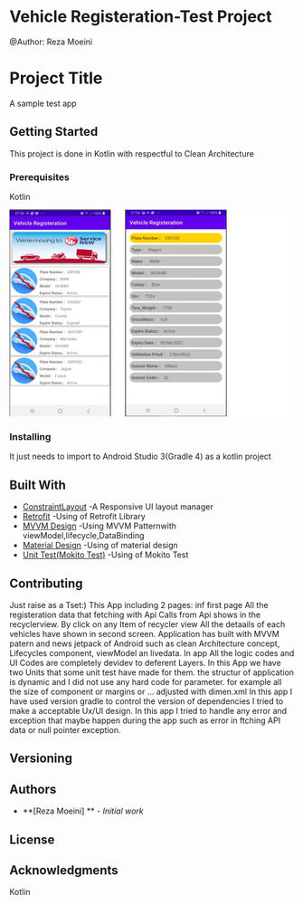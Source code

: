 # Vehicle Registeration-Test Project
@Author: Reza Moeini

# Project Title

A sample test app

## Getting Started

This project is done in Kotlin with respectful to Clean Architecture

### Prerequisites

Kotlin

![Main Screen](https://github.com/reza575/VehicleRegisteration/blob/master/screenshots/NSWServices.png)




### Installing

It just needs to import to Android Studio 3(Gradle 4) as a kotlin project

## Built With

* [ConstraintLayout](https://developer.android.com/guide/topics/ui/layout/relative) -A Responsive UI layout manager
* [Retrofit](https://www.vogella.com/tutorials/Retrofit/article.html) -Using of Retrofit Library
* [MVVM Design](https://www.journaldev.com/20292/android-mvvm-design-pattern) -Using MVVM Patternwith viewModel,lifecycle,DataBinding
* [Material Design](https://developer.android.com/guide/topics/ui/look-and-feel) -Using of material design
* [Unit Test(Mokito Test)](https://www.vogella.com/tutorials/Mockito/article.html) -Using of Mokito Test



## Contributing

Just raise as a Tset:)
This App including 2 pages:
  inf first page All the registeration data that fetching with Api Calls from Api shows in the recyclerview.
  By click on any Item of recycler view All the detaails of each vehicles have shown in second screen.
  Application has built with MVVM patern and news jetpack of Android such as clean Architecture concept, Lifecycles component, viewModel an livedata. In app All the logic codes and UI Codes are completely devidev to deferent Layers.
  In this App we have two Units that some unit test have made for them.
  the structur of application is dynamic and I did not use any hard code for parameter. for example all the size of component or margins or ... adjusted with dimen.xml
  In this app I have used version gradle to control the version of dependencies
  I tried to make a acceptable Ux/UI design.
  In this app I tried to handle any error and exception that maybe happen during the app such as error in ftching API data or null pointer exception.
  

## Versioning


## Authors

* **[Reza Moeini] ** - *Initial work* 


## License


## Acknowledgments
Kotlin
